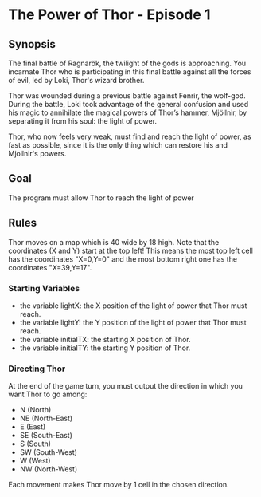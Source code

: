  # The Power of Thor - Episode 1
 
 ## Synopsis
The final battle of Ragnarök, the twilight of the gods is approaching. You incarnate Thor who is participating in this final battle against all the forces of evil, led by Loki, Thor's wizard brother.

Thor was wounded during a previous battle against Fenrir, the wolf-god. During the battle, Loki took advantage of the general confusion and used his magic to annihilate the magical powers of Thor’s hammer, Mjöllnir, by separating it from his soul: the light of power.

Thor, who now feels very weak, must find and reach the light of power, as fast as possible, since it is the only thing which can restore his and Mjollnir's powers.

## Goal
The program must allow Thor to reach the light of power

## Rules
Thor moves on a map which is 40 wide by 18 high. Note that the coordinates (X and Y) start at the top left! This means the most top left cell has the coordinates "X=0,Y=0" and the most bottom right one has the coordinates "X=39,Y=17".

### Starting Variables
* the variable lightX: the X position of the light of power that Thor must reach.
* the variable lightY: the Y position of the light of power that Thor must reach.
* the variable initialTX: the starting X position of Thor.
* the variable initialTY: the starting Y position of Thor.

### Directing Thor
At the end of the game turn, you must output the direction in which you want Thor to go among:
* N (North)
* NE (North-East)
* E (East)
* SE (South-East)
* S (South)
* SW (South-West)
* W (West)
* NW (North-West)

Each movement makes Thor move by 1 cell in the chosen direction.
